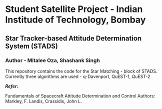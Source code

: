 # Student Satellite Project - Indian Institude of Technology, Bombay

## Star Tracker-based Attitude Determination System (STADS)

### Author - Mitalee Oza, Shashank Singh 

This repository contains the code for the Star Matching - block of STADS.
Currently three algorithms are used - q-Davenport, QuEST-1, QuEST-2

***Refer:***

Fundamentals of Spacecraft Attitude Determination and Control
Authors: Markley, F. Landis, Crassidis, John L.
